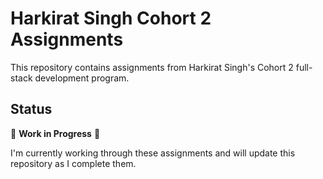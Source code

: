 # Harkirat Singh Cohort 2 Assignments

This repository contains assignments from Harkirat Singh's Cohort 2 full-stack development program.

## Status

🚧 **Work in Progress** 🚧

I'm currently working through these assignments and will update this repository as I complete them.
